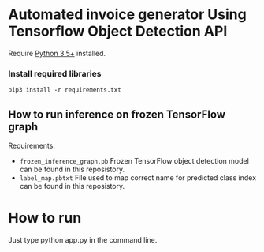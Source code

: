 # Automated invoice generator Using Tensorflow Object Detection API
Require [Python 3.5+](https://www.python.org/ftp/python/3.6.4/python-3.6.4.exe) installed.

### Install required libraries
`pip3 install -r requirements.txt`

## How to run inference on frozen TensorFlow graph

Requirements:
- `frozen_inference_graph.pb` Frozen TensorFlow object detection model can be found in this reposistory. 
- `label_map.pbtxt` File used to map correct name for predicted class index can be found in this reposistory.

# How to run
Just type python app.py in the command line.
